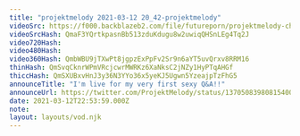 ```yaml
---
title: "projektmelody 2021-03-12 20_42-projektmelody"
videoSrc: https://f000.backblazeb2.com/file/futureporn/projektmelody-chaturbate-2021-03-12.mp4
videoSrcHash: QmaF3YQrtkpasnBb513zduKdugu8w2uwiqQHSnLEg4Tq2J
video720Hash: 
video480Hash: 
video360Hash: QmbWBU9jTXwPt8jgpzExPpFv2Sr9n6aYT5uvQrxv8RRM16
thinHash: QmSvqCknrWPmVRcjcwrMWRKz6XaNksC2jNZy1HyPTqAHGf
thiccHash: QmSXUBxvHnJ3y36N3YYo36x5yeKJ5Ugwn5YzeajpTzFhG5
announceTitle: "I'm live for my very first sexy Q&A!!"
announceUrl: https://twitter.com/ProjektMelody/status/1370508398081540098
date: 2021-03-12T22:53:59.000Z
note: 
layout: layouts/vod.njk
---
```

